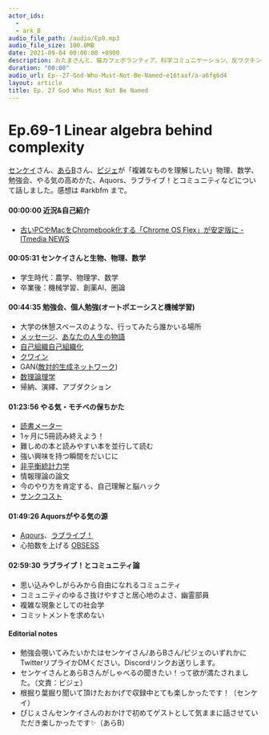 ```yaml
---
actor_ids:
  - 
  - ark_B
audio_file_path: /audio/Ep0.mp3
audio_file_size: 100.0MB
date: 2021-09-04 00:00:00 +0900
description: おたまさんと、猫カフェボランティア、科学コミュニケーション、反ワクチン監視、ドラえもん、絶滅動物は蘇らせるべきか、ミッドサマー、保護猫のススメなどについて話しました。
duration: "00:00"
audio_url: Ep--27-God-Who-Must-Not-Be-Named-e16taaf/a-a6fg6d4
layout: article
title: Ep. 27 God Who Must Not Be Named
---
```


# Ep.69-1 Linear algebra behind complexity

[センケイ](https://twitter.com/a33554432)さん、[あらB](https://twitter.com/ark_B)さん、[ピジェ](https://twitter.com/xiPJ)が「複雑なものを理解したい」物理、数学、勉強会、やる気の高めかた、Aquors、ラブライブ！とコミュニティなどについて話しました。感想は #arkbfm まで。

#### 00:00:00 近況&自己紹介

* [古いPCやMacをChromebook化する「Chrome OS Flex」が安定版に - ITmedia NEWS](https://itmedia.co.jp/news/spv/2207/15/news167.html)

#### 00:05:31 センケイさんと生物、物理、数学

* 学生時代：農学、物理学、数学
* 卒業後：機械学習、創薬AI、圏論

#### 00:44:35 勉強会、個人勉強(オートポエーシスと機械学習)

* 大学の休憩スペースのような、行ってみたら誰かいる場所
* [メッセージ](https://amzn.to/3OoOFG5)、[あなたの人生の物語](https://amzn.to/3Q6YbyX)
* [自己組織自己組織化](https://is.gd/4xZT0h)
* [クワイン](https://amzn.to/3PLgABD)
* GAN([敵対的生成ネットワーク](https://is.gd/wR0Tio))
* [数理論理学](https://is.gd/dh2ZBc)
* 帰納、演繹、アブダクション

#### 01:23:56 やる気・モチベの保ちかた

* [読書メーター](https://bookmeter.com/)
* 1ヶ月に5冊読み終えよう！
* 難しめの本と読みやすい本を並行して読む
* 強い興味を持つ瞬間をだいじに
* [非平衡統計力学](https://kyoritsu-pub.co.jp/book/b10012378.html)
* 情報理論の論文
* 今のやり方を肯定する、自己理解と脳ハック
* [サンクコスト](https://is.gd/VnwhJ7)

#### 01:49:26 Aquorsがやる気の源

* [Aqours](https://is.gd/E7YHaJ)、[ラブライブ！](https://lovelive-anime.jp/)
* 心拍数を上げる [OBSESS](https://youtu.be/j5IWkYFhrUA)

#### 02:59:30 ラブライブ！とコミュニティ論

* 思い込みやしがらみから自由になれるコミュニティ
* コミュニティのゆるさ抜けやすさと居心地のよさ、幽霊部員
* 複雑な現象としての社会学
* コミットメントを求めない

#### Editorial notes

* 勉強会覗いてみたいかたはセンケイさん/あらBさん/ピジェのいずれかにTwitterリプライかDMください。Discordリンクお送りします。
* センケイさんとあらBさんがしゃべるの聞きたい！って欲が満たされました。（文責：ピジェ）
* 根掘り葉掘り聞いて頂けたおかげで収録中とても楽しかったです！（センケイ）
* ぴじぇさんセンケイさんのおかけで初めてゲストとして気ままに話させていただき楽しかったです✨（あらB）